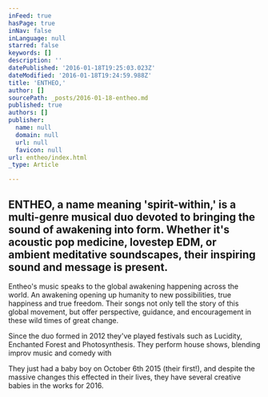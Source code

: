 ```yaml
---
inFeed: true
hasPage: true
inNav: false
inLanguage: null
starred: false
keywords: []
description: ''
datePublished: '2016-01-18T19:25:03.023Z'
dateModified: '2016-01-18T19:24:59.988Z'
title: 'ENTHEO,'
author: []
sourcePath: _posts/2016-01-18-entheo.md
published: true
authors: []
publisher:
  name: null
  domain: null
  url: null
  favicon: null
url: entheo/index.html
_type: Article

---
```

## ENTHEO, a name meaning 'spirit-within,' is a multi-genre musical duo devoted to bringing the sound of awakening into form. Whether it's acoustic pop medicine, lovestep EDM, or ambient meditative soundscapes, their inspiring sound and message is present.

Entheo's music speaks to the global awakening happening across the world. An awakening opening up humanity to new possibilities, true happiness and true freedom.  Their songs not only tell the story of this global movement, but offer perspective, guidance, and encouragement in these wild times of great change.

Since the duo formed in 2012 they've played festivals such as Lucidity, Enchanted Forest and Photosynthesis. They perform house shows, blending improv music and comedy with 

They just had a baby boy on October 6th 2015 (their first!), and despite the massive changes this effected in their lives, they have several creative babies in the works for 2016\.